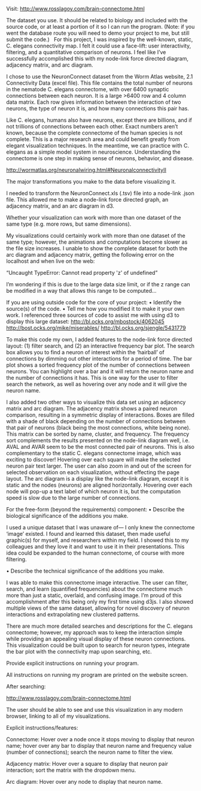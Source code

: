 Visit: http://www.rosslagoy.com/brain-connectome.html

The dataset you use. It should be related to biology and included with the source code, or at least a portion of it so I can run the program. (Note: if you went the database route you will need to demo your project to me, but still submit the code.)  
For this project, I was inspired by the well-known, static, C. elegans connectivity map. I felt it could use a face-lift: user interactivity, filtering, and a quantitative comparison of neurons. I feel like I’ve successfully accomplished this with my node-link force directed diagram, adjacency matrix, and arc diagram.
 
I chose to use the NeuronConnect dataset from the Worm Atlas website, 2.1 Connectivity Data (excel file). This file contains the total number of neurons in the nematode C. elegans connectome, with over 6400 synaptic connections between each neuron. It is a large >6400 row and 4 column data matrix. Each row gives information between the interaction of two neurons, the type of neuron it is, and how many connections this pair has. 

Like C. elegans, humans also have neurons, except there are billions, and if not trillions of connections between each other. Exact numbers aren’t known, because the complete connectome of the human species is not complete. This is a major research area and could benefit greatly from elegant visualization techniques. In the meantime, we can practice with C. elegans as a simple model system in neuroscience. Understanding the connectome is one step in making sense of neurons, behavior, and disease.

http://wormatlas.org/neuronalwiring.html#NeuronalconnectivityII

The major transformations you make to the data before visualizing it.

I needed to transform the NeuronConnect.xls (.tsv) file into a node-link .json file. This allowed me to make a node-link force directed graph, an adjacency matrix, and an arc diagram in d3.

Whether your visualization can work with more than one dataset of the  same type (e.g. more rows, but same dimensions).

My visualizations could certainly work with more than one dataset of the same type; however, the animations and computations become slower as the file size increases. I unable to show the complete dataset for both the arc diagram and adjacency matrix, getting the following error on the localhost and when live on the web:

“Uncaught TypeError: Cannot read property 'z' of undefined”

I’m wondering if this is due to the large data size limit, or if the z range can be modified in a way that allows this range to be computed…

If you are using outside code for the core of your project: 
• Identify the source(s) of the code.
• Tell me how you modified it to make it your own work.
I referenced three sources of code to assist me with using d3 to display this large dataset:
http://bl.ocks.org/mbostock/4062045
http://bost.ocks.org/mike/miserables/
http://bl.ocks.org/sjengle/5431779

To make this code my own, I added features to the node-link force directed layout: (1) filter search, and (2) an interactive frequency bar plot. The search box allows you to find a neuron of interest within the ‘hairball’ of connections by dimming out other interactions for a period of time. The bar plot shows a sorted frequency plot of the number of connections between neurons. You can highlight over a bar and it will return the neuron name and the number of connections it has. This is one way for the user to filter search the network, as well as hovering over any node and it will give the neuron name.

I also added two other ways to visualize this data set using an adjacency matrix and arc diagram. The adjacency matrix shows a paired neuron comparison, resulting in a symmetric display of interactions. Boxes are filled with a shade of black depending on the number of connections between that pair of neurons (black being the most connections, white being none). This matrix can be sorted by name, cluster, and frequency. The frequency sort complements the results presented on the node-link diagram well, i.e. AVAL and AVAR seem to be the most connected pair of neurons. This is also complementary to the static C. elegans connectome image, which was exciting to discover! Hovering over each square will make the selected neuron pair text larger. The user can also zoom in and out of the screen for selected observation on each visualization, without effecting the page layout. The arc diagram is a display like the node-link diagram, except it is static and the nodes (neurons) are aligned horizontally. Hovering over each node will pop-up a text label of which neuron it is, but the computation speed is slow due to the large number of connections.

For the free-form (beyond the requirements) component: 
• Describe the biological significance of the additions you make. 

I used a unique dataset that I was unaware of— I only knew the connectome ‘image’ existed. I found and learned this dataset, then made useful graphic(s) for myself, and researchers within my field. I showed this to my colleagues and they love it and want to use it in their presentations. This idea could be expanded to the human connectome, of course with more filtering.

• Describe the technical significance of the additions you make.

I was able to make this connectome image interactive. The user can filter, search, and learn (quantified frequencies) about the connectome much more than just a static, overlaid, and confusing image. I’m proud of this accomplishment after this being only my first time using d3js. I also showed multiple views of the same dataset, allowing for novel discovery of neuron interactions and extrapolating new clustered patterns.

There are much more detailed searches and descriptions for the C. elegans connectome; however, my approach was to keep the interaction simple while providing an appealing visual display of these neuron connections. This visualization could be built upon to search for neuron types, integrate the bar plot with the connectivity map upon searching, etc.

Provide explicit instructions on running your program.

All instructions on running my program are printed on the website screen. 

After searching:

http://www.rosslagoy.com/brain-connectome.html

The user should be able to see and use this visualization in any modern browser, linking to all of my visualizations.

Explicit instructions/features:

Connectome: Hover over a node once it stops moving to display that neuron name; hover over any bar to display that neuron name and frequency value (number of connections); search the neuron name to filter the view.

Adjacency matrix: Hover over a square to display that neuron pair interaction; sort the matrix with the dropdown menu.

Arc diagram: Hover over any node to display that neuron name.
